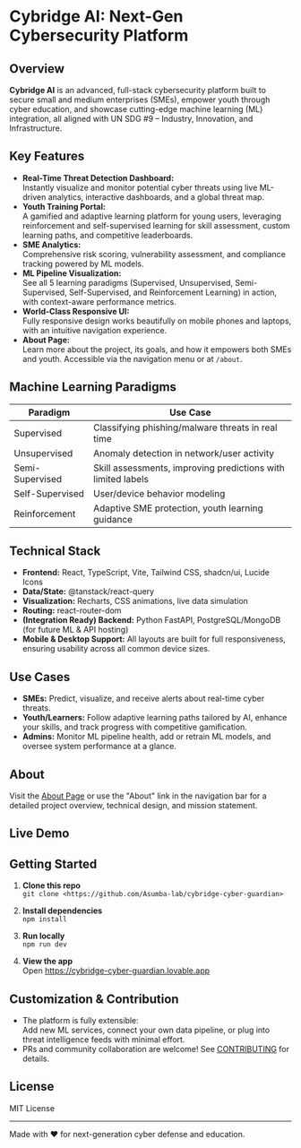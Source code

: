 
# Cybridge AI: Next-Gen Cybersecurity Platform

## Overview

**Cybridge AI** is an advanced, full-stack cybersecurity platform built to secure small and medium enterprises (SMEs), empower youth through cyber education, and showcase cutting-edge machine learning (ML) integration, all aligned with UN SDG #9 – Industry, Innovation, and Infrastructure.

## Key Features

- **Real-Time Threat Detection Dashboard:**  
  Instantly visualize and monitor potential cyber threats using live ML-driven analytics, interactive dashboards, and a global threat map.
- **Youth Training Portal:**  
  A gamified and adaptive learning platform for young users, leveraging reinforcement and self-supervised learning for skill assessment, custom learning paths, and competitive leaderboards.
- **SME Analytics:**  
  Comprehensive risk scoring, vulnerability assessment, and compliance tracking powered by ML models.
- **ML Pipeline Visualization:**  
  See all 5 learning paradigms (Supervised, Unsupervised, Semi-Supervised, Self-Supervised, and Reinforcement Learning) in action, with context-aware performance metrics.
- **World-Class Responsive UI:**  
  Fully responsive design works beautifully on mobile phones and laptops, with an intuitive navigation experience.
- **About Page:**  
  Learn more about the project, its goals, and how it empowers both SMEs and youth. Accessible via the navigation menu or at `/about`.

## Machine Learning Paradigms

| Paradigm             | Use Case                                           |
|----------------------|---------------------------------------------------|
| Supervised           | Classifying phishing/malware threats in real time |
| Unsupervised         | Anomaly detection in network/user activity        |
| Semi-Supervised      | Skill assessments, improving predictions with limited labels |
| Self-Supervised      | User/device behavior modeling                     |
| Reinforcement        | Adaptive SME protection, youth learning guidance  |

## Technical Stack

- **Frontend:** React, TypeScript, Vite, Tailwind CSS, shadcn/ui, Lucide Icons
- **Data/State:** @tanstack/react-query
- **Visualization:** Recharts, CSS animations, live data simulation
- **Routing:** react-router-dom
- **(Integration Ready) Backend:** Python FastAPI, PostgreSQL/MongoDB (for future ML & API hosting)
- **Mobile & Desktop Support:** All layouts are built for full responsiveness, ensuring usability across all common device sizes.

## Use Cases

- **SMEs:** Predict, visualize, and receive alerts about real-time cyber threats.  
- **Youth/Learners:** Follow adaptive learning paths tailored by AI, enhance your skills, and track progress with competitive gamification.
- **Admins:** Monitor ML pipeline health, add or retrain ML models, and oversee system performance at a glance.

## About

Visit the [About Page](/about) or use the "About" link in the navigation bar for a detailed project overview, technical design, and mission statement.

## Live Demo


## Getting Started

1. **Clone this repo**  
   `git clone <https://github.com/Asumba-lab/cybridge-cyber-guardian>`

2. **Install dependencies**  
   `npm install`

3. **Run locally**  
   `npm run dev`

4. **View the app**  
   Open https://cybridge-cyber-guardian.lovable.app

## Customization & Contribution

- The platform is fully extensible:  
  Add new ML services, connect your own data pipeline, or plug into threat intelligence feeds with minimal effort.
- PRs and community collaboration are welcome! See [CONTRIBUTING](CONTRIBUTING.md) for details.

## License

MIT License

---

Made with ❤️ for next-generation cyber defense and education.

